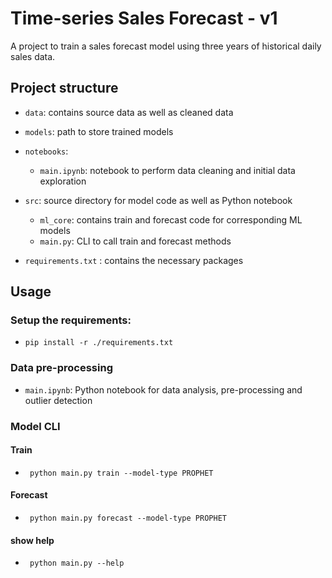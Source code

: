 # Time-series Sales Forecast - v1

A project to train a sales forecast model using three years of historical daily sales data.

## Project structure

* `data`: contains source data as well as cleaned data

* `models`: path to store trained models

* `notebooks`:
  * `main.ipynb`: notebook to perform data cleaning and initial data exploration

* `src`: source directory for model code as well as Python notebook
  * `ml_core`: contains train and forecast code for corresponding ML models
  * `main.py`: CLI to call train and forecast methods
  
* `requirements.txt` : contains the necessary packages


## Usage
### Setup the requirements:
* `pip install -r ./requirements.txt`

### Data pre-processing
* `main.ipynb`: Python notebook for data analysis, pre-processing and outlier detection

### Model CLI
#### Train
* ` python main.py train --model-type PROPHET`

#### Forecast
* ` python main.py forecast --model-type PROPHET`

#### show help
* ` python main.py --help`


